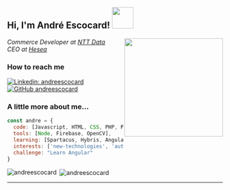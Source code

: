 <h2> Hi, I'm André Escocard! <img src="https://media.giphy.com/media/nU3o3aOBp08yQ/giphy.gif" width="50"></h2>
<img align='right' src="https://media.giphy.com/media/lnaoFgGrDHnivdu5Bc/giphy.gif" width="230">
<p><em>Commerce Developer at <a href="http://www.nttdata.com">NTT Data</a></br>CEO at <a href="https://www.hesea.com.br">Hesea</a>
</em></p>

### How to reach me  

[![Linkedin: andreescocard](https://img.shields.io/badge/-andreescocard-blue?style=flat-square&logo=Linkedin&logoColor=white&link=https://www.linkedin.com/in/andré-escocard-1a76945a/)](https://www.linkedin.com/in/andreescocard/)
[![GitHub andreescocard](https://img.shields.io/github/followers/andreescocard?label=follow&style=social)](https://github.com/andreescocard)


### A little more about me...  

```javascript
const andre = {
  code: [Javascript, HTML, CSS, PHP, Python, Java],
  tools: [Node, Firebase, OpenCV],
  learning: [Spartacus, Hybris, Angular],
  interests: ['new-technologies', 'automation', 'self-hosted'],
  challenge: "Learn Angular"
}
```

<p><img align="left" src="https://github-readme-stats.vercel.app/api/top-langs?username=andreescocard&show_icons=true&locale=en" alt="andreescocard" /></p>

<p>&nbsp;<img align="center" src="https://github-readme-stats.vercel.app/api?username=andreescocard&show_icons=true&locale=en" alt="andreescocard"/></p>

---
